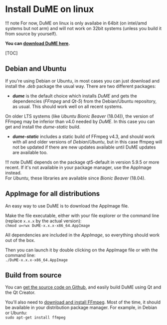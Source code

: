 # Install DuME on linux

!!! note
    For now, DuME on linux is only availabe in 64bit (on intel/amd systems but not arm) and will not work on 32bit systems (unless you build it from source by yourself).

**You can [download DuME here](https://rainboxlab.org/tools/dume/).**

[TOC]

## Debian and Ubuntu

If you're using Debian or Ubuntu, in most cases you can just download and install the *.deb* package the usual way. There are two different packages:

- ***dume*** is the default choice which installs *DuME* and gets the dependencies (*FFmpeg* and *Qt-5*) from the Debian/Ubuntu repository, as usual. This should work well on all recent systems.

On older LTS systems (like *Ubuntu Bionic Beaver* (18.04)), the version of FFmpeg may be inferior than v4.0 needed by *DuME*. In this case you can get and install the *dume-static* build.

- ***dume-static*** includes a static build of FFmpeg v4.3, and should work with all and older versions of *Debian*/*Ubuntu*, but in this case ffmpeg will not be updated if there are new updates available until DuME updates are available too.

!!! note
    DuME depends on the package qt5-default in version 5.9.5 or more recent. If it's not available in your package manager, use the AppImage instead.  
    For *Ubuntu*, these libraries are available since *Bionic Beaver* (18.04).

## AppImage for all distributions

An easy way to use DuME is to download the AppImage file.

Make the file executable, either with your file explorer or the command line (replace `x.x.x` by the actual version):  
`chmod u=rwx DuME-x.x.x-x86_64.AppImage`

All dependencies are included in the *AppImage*, so everything should work out of the box.

Then you can launch it by double clicking on the AppImage file or with the command line:  
`./DuME-x.x.x-x86_64.AppImage`

## Build from source

You can [get the source code on Github](https://github.com/Rainbox-dev/DuME), and easily build DuME using Qt and the Qt Creator.

You'll also need to [download and install FFmpeg](https://ffmpeg.org/download.html#build-linux). Most of the time, it should be available in your distribution package manager. For example, in Debian or Ubuntu:  
`sudo apt-get install ffmpeg`
